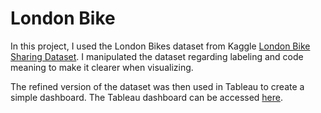 # London Bike

In this project, I used the London Bikes dataset from Kaggle [London Bike Sharing Dataset](https://www.kaggle.com/datasets/hmavrodiev/london-bike-sharing-dataset). I manipulated the dataset regarding labeling and code meaning to make it clearer when visualizing.

The refined version of the dataset was then used in Tableau to create a simple dashboard. The Tableau dashboard can be accessed [here](https://public.tableau.com/views/London-BikesDashboard/Dashboard1?:language=en-US&publish=yes&:display_count=n&:origin=viz_share_link).
